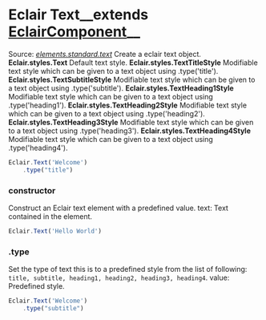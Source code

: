 # Eclair Text__extends [EclairComponent](https://github.com/SamGarlick/Eclair/tree/main/docs/elements/component.md)__<br/>

Source: [_elements.standard.text_](https://github.com/SamGarlick/Eclair/tree/main/src/elements/standard/text.js)
Create a eclair text object.
**Eclair.styles.Text**  Default text style.
**Eclair.styles.TextTitleStyle**  Modifiable text style which can be given to a text object using .type('title').
**Eclair.styles.TextSubtitleStyle**  Modifiable text style which can be given to a text object using .type('subtitle').
**Eclair.styles.TextHeading1Style**  Modifiable text style which can be given to a text object using .type('heading1').
**Eclair.styles.TextHeading2Style**  Modifiable text style which can be given to a text object using .type('heading2').
**Eclair.styles.TextHeading3Style**  Modifiable text style which can be given to a text object using .type('heading3').
**Eclair.styles.TextHeading4Style**  Modifiable text style which can be given to a text object using .type('heading4').
```javascript
Eclair.Text('Welcome')
    .type("title")
```
### constructor
Construct an Eclair text element with a predefined value.
text: Text contained in the element.
```javascript
Eclair.Text('Hello World')
```
### .type
Set the type of text this is to a predefined style from the list of following: `title, subtitle, heading1, heading2, heading3, heading4`. 
value: Predefined style.
```javascript
Eclair.Text('Welcome')
    .type("subtitle")
```